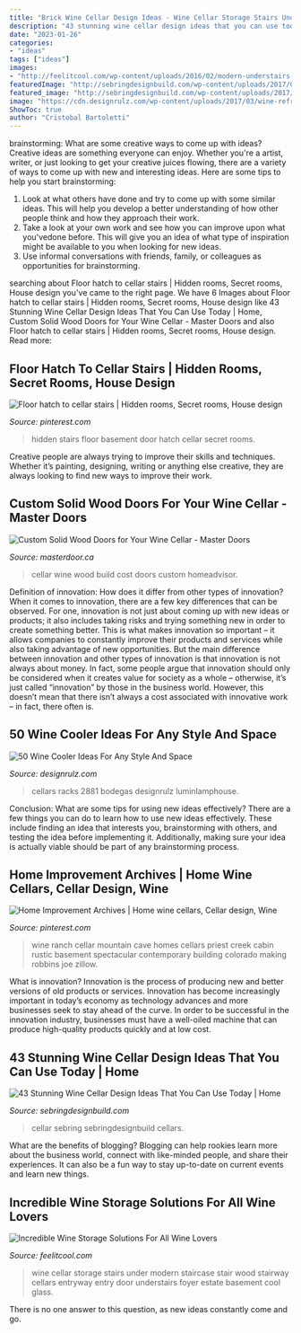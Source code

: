```yaml
---
title: "Brick Wine Cellar Design Ideas - Wine Cellar Storage Stairs Under Modern Staircase Stair Wood Stairway Cellars Entryway Entry Door Understairs Foyer Estate Basement Cool Glass"
description: "43 stunning wine cellar design ideas that you can use today"
date: "2023-01-26"
categories:
- "ideas"
tags: ["ideas"]
images:
- "http://feelitcool.com/wp-content/uploads/2016/02/modern-understairs-wine-cellar.jpg"
featuredImage: "http://sebringdesignbuild.com/wp-content/uploads/2017/04/Wine-Cellar-Ideas-37_Sebring-Services.jpg"
featured_image: "http://sebringdesignbuild.com/wp-content/uploads/2017/04/Wine-Cellar-Ideas-37_Sebring-Services.jpg"
image: "https://cdn.designrulz.com/wp-content/uploads/2017/03/wine-refrigerator-designrulz-40.jpg"
ShowToc: true
author: "Cristobal Bartoletti"
---
```



brainstorming: What are some creative ways to come up with ideas?
Creative ideas are something everyone can enjoy. Whether you're a artist, writer, or just looking to get your creative juices flowing, there are a variety of ways to come up with new and interesting ideas. Here are some tips to help you start brainstorming: 
1. Look at what others have done and try to come up with some similar ideas. This will help you develop a better understanding of how other people think and how they approach their work. 
2. Take a look at your own work and see how you can improve upon what you'vedone before. This will give you an idea of what type of inspiration might be available to you when looking for new ideas. 
3. Use informal conversations with friends, family, or colleagues as opportunities for brainstorming.

	

		
searching about Floor hatch to cellar stairs | Hidden rooms, Secret rooms, House design you've came to the right page. We have 6 Images about Floor hatch to cellar stairs | Hidden rooms, Secret rooms, House design like 43 Stunning Wine Cellar Design Ideas That You Can Use Today | Home, Custom Solid Wood Doors for Your Wine Cellar - Master Doors and also Floor hatch to cellar stairs | Hidden rooms, Secret rooms, House design. Read more:
		
    
## Floor Hatch To Cellar Stairs | Hidden Rooms, Secret Rooms, House Design

<img loading=lazy src="https://i.pinimg.com/originals/3e/88/a4/3e88a40496ed533507d5655e5c7806e2.jpg" onerror="this.onerror=null;this.src='https://tse3.mm.bing.net/th?id=OIP.sHNJ9wdmZ05ICOidDTFqmAAAAA&amp;pid=15.1';" alt="Floor hatch to cellar stairs | Hidden rooms, Secret rooms, House design">

_Source: pinterest.com_

>hidden stairs floor basement door hatch cellar secret rooms. 

	

Creative people are always trying to improve their skills and techniques. Whether it’s painting, designing, writing or anything else creative, they are always looking to find new ways to improve their work.

    
## Custom Solid Wood Doors For Your Wine Cellar - Master Doors

<img loading=lazy src="http://www.masterdoor.ca/wp-content/uploads/2020/04/AdobeStock_118604925-1024x683.jpeg" onerror="this.onerror=null;this.src='https://tse2.mm.bing.net/th?id=OIP.BhldHUFtKZ1Hh6SS1VCoTwHaE8&amp;pid=15.1';" alt="Custom Solid Wood Doors for Your Wine Cellar - Master Doors">

_Source: masterdoor.ca_

>cellar wine wood build cost doors custom homeadvisor. 

	

Definition of innovation: How does it differ from other types of innovation?
When it comes to innovation, there are a few key differences that can be observed. For one, innovation is not just about coming up with new ideas or products; it also includes taking risks and trying something new in order to create something better. This is what makes innovation so important – it allows companies to constantly improve their products and services while also taking advantage of new opportunities.
But the main difference between innovation and other types of innovation is that innovation is not always about money. In fact, some people argue that innovation should only be considered when it creates value for society as a whole – otherwise, it’s just called “innovation” by those in the business world. However, this doesn’t mean that there isn’t always a cost associated with innovative work – in fact, there often is.

    
## 50 Wine Cooler Ideas For Any Style And Space

<img loading=lazy src="https://cdn.designrulz.com/wp-content/uploads/2017/03/wine-refrigerator-designrulz-40.jpg" onerror="this.onerror=null;this.src='https://tse3.mm.bing.net/th?id=OIP.MFIXxSuQsFsjl7cZ6wY8ugHaLG&amp;pid=15.1';" alt="50 Wine Cooler Ideas For Any Style And Space">

_Source: designrulz.com_

>cellars racks 2881 bodegas designrulz luminlamphouse. 

	

Conclusion: What are some tips for using new ideas effectively?
There are a few things you can do to learn how to use new ideas effectively. These include finding an idea that interests you, brainstorming with others, and testing the idea before implementing it. Additionally, making sure your idea is actually viable should be part of any brainstorming process.

    
## Home Improvement Archives | Home Wine Cellars, Cellar Design, Wine

<img loading=lazy src="https://i.pinimg.com/736x/9b/46/f0/9b46f0d8ddd2bddfcec556816b47a1f9--cabin-homes-cozy-homes.jpg" onerror="this.onerror=null;this.src='https://tse1.mm.bing.net/th?id=OIP.zzH-NQaQ047K18zfvI1gOwHaII&amp;pid=15.1';" alt="Home Improvement Archives | Home wine cellars, Cellar design, Wine">

_Source: pinterest.com_

>wine ranch cellar mountain cave homes cellars priest creek cabin rustic basement spectacular contemporary building colorado making robbins joe zillow. 

	

What is innovation?
Innovation is the process of producing new and better versions of old products or services. Innovation has become increasingly important in today’s economy as technology advances and more businesses seek to stay ahead of the curve. In order to be successful in the innovation industry, businesses must have a well-oiled machine that can produce high-quality products quickly and at low cost.

    
## 43 Stunning Wine Cellar Design Ideas That You Can Use Today | Home

<img loading=lazy src="http://sebringdesignbuild.com/wp-content/uploads/2017/04/Wine-Cellar-Ideas-37_Sebring-Services.jpg" onerror="this.onerror=null;this.src='https://tse2.mm.bing.net/th?id=OIP.dCs-nQPypgiNgnRpIFwcXwHaLE&amp;pid=15.1';" alt="43 Stunning Wine Cellar Design Ideas That You Can Use Today | Home">

_Source: sebringdesignbuild.com_

>cellar sebring sebringdesignbuild cellars. 

	

What are the benefits of blogging?
Blogging can help rookies learn more about the business world, connect with like-minded people, and share their experiences. It can also be a fun way to stay up-to-date on current events and learn new things.

    
## Incredible Wine Storage Solutions For All Wine Lovers

<img loading=lazy src="http://feelitcool.com/wp-content/uploads/2016/02/modern-understairs-wine-cellar.jpg" onerror="this.onerror=null;this.src='https://tse3.mm.bing.net/th?id=OIP._GnmYi6FIcY97o8sYYF-zAHaLP&amp;pid=15.1';" alt="Incredible Wine Storage Solutions For All Wine Lovers">

_Source: feelitcool.com_

>wine cellar storage stairs under modern staircase stair wood stairway cellars entryway entry door understairs foyer estate basement cool glass. 

	

There is no one answer to this question, as new ideas constantly come and go.


